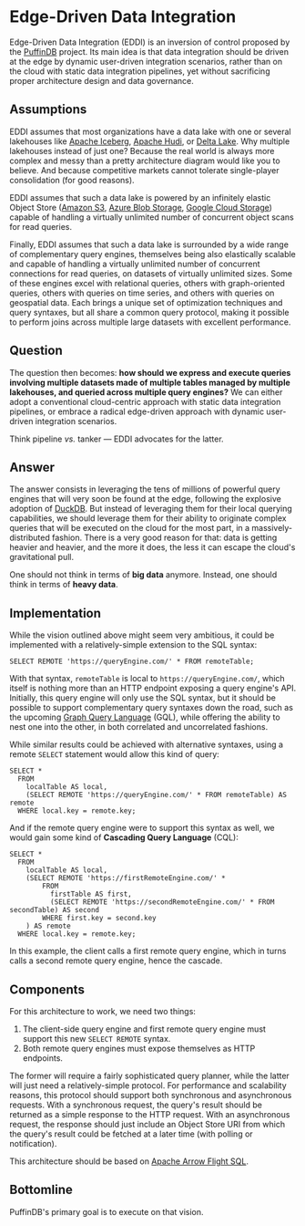 # Edge-Driven Data Integration

Edge-Driven Data Integration (EDDI) is an inversion of control proposed by the [PuffinDB](http://PuffinDB.io) project. Its main idea is that data integration should be driven at the edge by dynamic user-driven integration scenarios, rather than on the cloud with static data integration pipelines, yet without sacrificing proper architecture design and data governance.

## Assumptions
EDDI assumes that most organizations have a data lake with one or several lakehouses like [Apache Iceberg](https://iceberg.apache.org/), [Apache Hudi](https://hudi.apache.org/), or [Delta Lake](https://delta.io/). Why multiple lakehouses instead of just one? Because the real world is always more complex and messy than a pretty architecture diagram would like you to believe. And because competitive markets cannot tolerate single-player consolidation (for good reasons).

EDDI assumes that such a data lake is powered by an infinitely elastic Object Store ([Amazon S3](https://aws.amazon.com/s3/), [Azure Blob Storage](https://azure.microsoft.com/en-us/products/storage/blobs), [Google Cloud Storage](https://cloud.google.com/storage)) capable of handling a virtually unlimited number of concurrent object scans for read queries.

Finally, EDDI assumes that such a data lake is surrounded by a wide range of complementary query engines, themselves being also elastically scalable and capable of handling a virtually unlimited number of concurrent connections for read queries, on datasets of virtually unlimited sizes. Some of these engines excel with relational queries, others with graph-oriented queries, others with queries on time series, and others with queries on geospatial data. Each brings a unique set of optimization techniques and query syntaxes, but all share a common query protocol, making it possible to perform joins across multiple large datasets with excellent performance.

## Question
The question then becomes: **how should we express and execute queries involving multiple datasets made of multiple tables managed by multiple lakehouses, and queried across multiple query engines?** We can either adopt a conventional cloud-centric approach with static data integration pipelines, or embrace a radical edge-driven approach with dynamic user-driven integration scenarios.

Think pipeline *vs.* tanker — EDDI advocates for the latter.

## Answer
The answer consists in leveraging the tens of millions of powerful query engines that will very soon be found at the edge, following the explosive adoption of [DuckDB](https://duckdb.org/). But instead of leveraging them for their local querying capabilities, we should leverage them for their ability to originate complex queries that will be executed on the cloud for the most part, in a massively-distributed fashion. There is a very good reason for that: data is getting heavier and heavier, and the more it does, the less it can escape the cloud's gravitational pull.

One should not think in terms of **big data** anymore. Instead, one should think in terms of **heavy data**.

## Implementation
While the vision outlined above might seem very ambitious, it could be implemented with a relatively-simple extension to the SQL syntax:

```
SELECT REMOTE 'https://queryEngine.com/' * FROM remoteTable;
```

With that syntax, `remoteTable` is local to `https://queryEngine.com/`, which itself is nothing more than an HTTP endpoint exposing a query engine's API. Initially, this query engine will only use the SQL syntax, but it should be possible to support complementary query syntaxes down the road, such as the upcoming [Graph Query Language](https://www.gqlstandards.org/) (GQL), while offering the ability to nest one into the other, in both correlated and uncorrelated fashions.

While similar results could be achieved with alternative syntaxes, using a remote `SELECT` statement would allow this kind of query:

```
SELECT *
  FROM
    localTable AS local,
    (SELECT REMOTE 'https://queryEngine.com/' * FROM remoteTable) AS remote
  WHERE local.key = remote.key;
```

And if the remote query engine were to support this syntax as well, we would gain some kind of **Cascading Query Language** (CQL):

```
SELECT *
  FROM
    localTable AS local,
    (SELECT REMOTE 'https://firstRemoteEngine.com/' *
        FROM
          firstTable AS first,
          (SELECT REMOTE 'https://secondRemoteEngine.com/' * FROM secondTable) AS second
        WHERE first.key = second.key
    ) AS remote
  WHERE local.key = remote.key;
```

In this example, the client calls a first remote query engine, which in turns calls a second remote query engine, hence the cascade.

## Components
For this architecture to work, we need two things:
1. The client-side query engine and first remote query engine must support this new `SELECT REMOTE` syntax.
2. Both remote query engines must expose themselves as HTTP endpoints.

The former will require a fairly sophisticated query planner, while the latter will just need a relatively-simple protocol. For performance and scalability reasons, this protocol should support both synchronous and asynchronous requests. With a synchronous request, the query's result should be returned as a simple response to the HTTP request. With an asynchronous request, the response should just include an Object Store URI from which the query's result could be fetched at a later time (with polling or notification).

This architecture should be based on [Apache Arrow Flight SQL](https://arrow.apache.org/docs/format/FlightSql.html).

## Bottomline
PuffinDB's primary goal is to execute on that vision.
